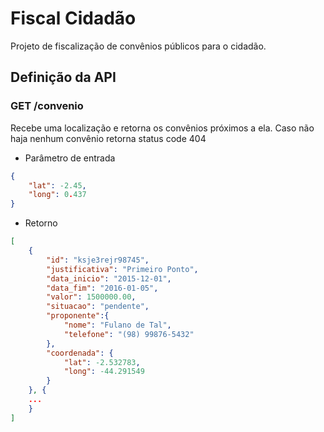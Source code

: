 # Fiscal Cidadão

Projeto de fiscalização de convênios públicos para o cidadão.

## Definição da API

### GET /convenio

Recebe uma localização e retorna os convênios próximos a ela. Caso não haja nenhum convênio retorna status code 404
- Parâmetro de entrada
```json
{
    "lat": -2.45,
    "long": 0.437
}
```
- Retorno
```json
[
  	{
  	    "id": "ksje3rejr98745",
  		"justificativa": "Primeiro Ponto",
  		"data_inicio": "2015-12-01",
  		"data_fim": "2016-01-05",
  		"valor": 1500000.00,
  		"situacao": "pendente",
  		"proponente":{
  		    "nome": "Fulano de Tal",
  		    "telefone": "(98) 99876-5432"
  		},
  		"coordenada": {
  			"lat": -2.532783, 
  			"long": -44.291549
  		}
  	}, {
  	...
  	}
]
```
